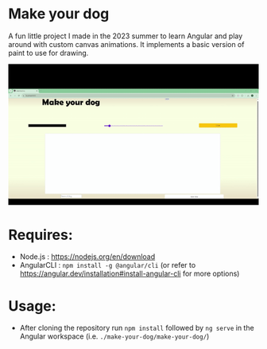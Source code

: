 # Make your dog

A fun little project I made in the 2023 summer to learn Angular and play around with custom canvas animations. It implements a basic version of paint to use for drawing.

![Demo](assets/images/dog-gif.gif)


# Requires:
  - Node.js : https://nodejs.org/en/download
  - AngularCLI : `npm install -g @angular/cli` (or refer to https://angular.dev/installation#install-angular-cli for more options) 

# Usage:
  - After cloning the repository run `npm install` followed by `ng serve` in the Angular workspace (i.e. `./make-your-dog/make-your-dog/`)
